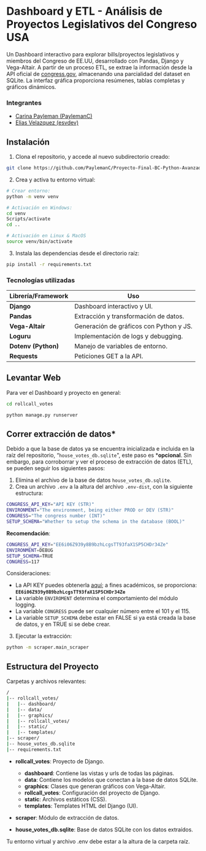 # Dashboard y ETL - Análisis de Proyectos Legislativos del Congreso USA

Un Dashboard interactivo para explorar bills/proyectos legislativos y miembros del Congreso de EE.UU, desarrollado con Pandas, Django y Vega-Altair. A partir de un proceso ETL, se extrae la información desde la API oficial de [congress.gov](https://api.congress.gov/), almacenando una parcialidad del dataset en SQLite. La interfaz gráfica proporciona resúmenes, tablas completas y gráficos dinámicos.

### Integrantes

- [Carina Payleman (PaylemanC)](https://github.com/PaylemanC)
- [Elias Velazquez (esvdev)](https://github.com/eliasvelazquezdev)

## Instalación

1. Clona el repositorio, y accede al nuevo subdirectorio creado:

```bash
git clone https://github.com/PaylemanC/Proyecto-Final-BC-Python-Avanzado-g2.git

```

2. Crea y activa tu entorno virtual:

```bash
# Crear entorno: 
python -m venv venv

# Activación en Windows:
cd venv 
Scripts/activate 
cd .. 

# Activación en Linux & MacOS
source venv/bin/activate

```

3. Instala las dependencias desde el directorio raíz:

```bash
pip install -r requirements.txt 

```

### Tecnologías utilizadas

| Librería/Framework | Uso  |
| --- | --- |
| **Django** | Dashboard interactivo y UI.  |
| **Pandas** | Extracción y transformación de datos.  |
| **Vega-Altair** | Generación de gráficos con Python y JS. |
| **Loguru** | Implementación de logs y debugging.  |
| **Dotenv (Python)** | Manejo de variables de entorno.  |
| **Requests** | Peticiones GET a la API.  |

## Levantar Web

Para ver el Dashboard y proyecto en general:

```bash
cd rollcall_votes

python manage.py runserver

```

## Correr extracción de datos*

Debido a que la base de datos ya se encuentra inicializada e incluida en la raíz del repositorio, “`house_votes_db.sqlite`", este paso es *__opcional__. Sin embargo, para corroborrar y ver el proceso de extracción de datos (ETL), se pueden seguir los siguientes pasos:

1. Elimina el archivo de la base de datos `house_votes_db.sqlite`.
2. Crea un archivo `.env` a la altura del archivo `.env-dist`, con la siguiente estructura:

```bash
CONGRESS_API_KEY="API KEY (STR)" 
ENVIRONMENT="The environment, being either PROD or DEV (STR)" 
CONGRESS="The congress number (INT)" 
SETUP_SCHEMA="Whether to setup the schema in the database (BOOL)"

```

**Recomendación**:

```bash
CONGRESS_API_KEY="EE6i06Z939y8B9bzhLcgsTT93faX1SP5CHDr34Ze" 
ENVIRONMENT=DEBUG
SETUP_SCHEMA=TRUE
CONGRESS=117

```

Consideraciones:

- La API KEY puedes obtenerla [aquí](https://api.congress.gov/sign-up/); a fines académicos, se proporciona: **`EE6i06Z939y8B9bzhLcgsTT93faX1SP5CHDr34Ze`**
- La variable `ENVIROMENT` determina el comportamiento del módulo logging.
- La variable `CONGRESS` puede ser cualquier número entre el 101 y el 115.
- La variable `SETUP_SCHEMA` debe estar en FALSE si ya está creada la base de datos, y en TRUE si se debe crear.

3. Ejecutar la extracción:

```bash
python -m scraper.main_scraper

```

## Estructura del Proyecto

Carpetas y archivos relevantes:

```bash
/
|-- rollcall_votes/
|   |-- dashboard/
|   |-- data/
|   |-- graphics/
|   |-- rollcall_votes/
|   |-- static/
|   |-- templates/
|-- scraper/
|-- house_votes_db.sqlite
|-- requirements.txt


```

* __rollcall_votes__: Proyecto de Django.
   * **dashboard**: Contiene las vistas y urls de todas las páginas.
   * **data**: Contiene los modelos que conectan a la base de datos SQLite.
   * **graphics**: Clases que generan gráficos con Vega-Altair.
   * __rollcall_votes__: Configuración del proyecto de Django.
   * **static**: Archivos estáticos (CSS).
   * **templates**: Templates HTML del Django (UI).

* **scraper**: Módulo de extracción de datos.
* __house_votes_db.sqlite__: Base de datos SQLite con los datos extraídos.

Tu entorno virtual y archivo .env debe estar a la altura de la carpeta raíz.